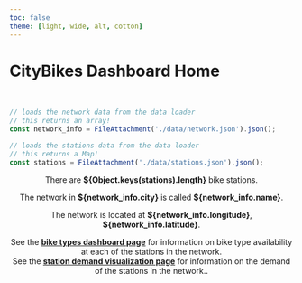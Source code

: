 ```yaml
---
toc: false
theme: [light, wide, alt, cotton]
---
```




<!-- PROVIDED: Header/Page Title -->
# CityBikes Dashboard Home
<br>


<!-- CHALLENGE 3.1 -->
<!-- YOUR TURN: Add code to load the data from stations.json.js-->
<!-- HINT: Use a FileAttachment like we did in Lab 2: Observable Dashboard! -->
<!-- Imports the data from the network and stations data loaders -->
```js
// loads the network data from the data loader
// this returns an array!
const network_info = FileAttachment('./data/network.json').json();
```

```js
// loads the stations data from the data loader
// this returns a Map!
const stations = FileAttachment('./data/stations.json').json();
```


<!-- CHALLENGE 3.2 -->
<!-- YOUR TURN: Add a grid with three cards of information here -->
<!-- Reference the instructions for what information to display in each card. -->
<!-- HINT: You will have to use string interpolation like this `This is a ${interpolated_value}`! -->
<!-- HINT: Reference the .set() method documentation for getting data from a Map in JS linked in the instructions. ! -->

<div class="grid grid-cols-3">
    <div class="card" style="text-align: center;">
        <p>There are <b>${Object.keys(stations).length}</b> bike stations.</p>
    </div>
    <div class="card" style="text-align: center;">
        <p>The network in <b>${network_info.city}</b> is called <b>${network_info.name}</b>.</p>
    </div>
    <div class="card" style="text-align: center;">
        <p>The network is located at <b>${network_info.longitude}</b>, <b>${network_info.latitude}</b>.</p>
    </div>
</div>

<div class="grid grid-cols-2">
    <div class="card" style="text-align: center;">See the <a href="/bike-types.html"><b>bike types dashboard page</b></a> for information on bike type availability at each of the stations in the network.</div>
    <div class="card" style="text-align: center;">See the <a href="/station-demand.html"><b>station demand visualization page</b></a> for information on the demand of the stations in the network.</b>.</div>
</div>